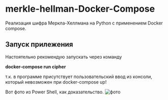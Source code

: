 # merkle-hellman-Docker-Compose
Реализация шифра Меркла-Хеллмана на Python c применением Docker compose.

## Запуск прилежения

Настоятельно рекомендую запускать через команду

  **docker-compose run cipher**

 т.к. в программе присутствует пользовательский ввод из консоли, который невозможен при docker-compose up!
 
 
Вот фото из Power Shell, как доказательство.
![фото](https://github.com/ErrorDa/merkle-hellman-Docker-Compose/assets/99288583/94e96ac6-914b-43c6-9fad-e7eae9d7acb5)
